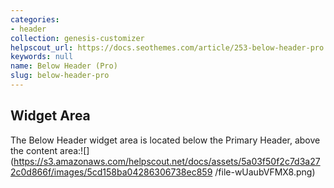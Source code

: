 ```yaml
---
categories:
- header
collection: genesis-customizer
helpscout_url: https://docs.seothemes.com/article/253-below-header-pro
keywords: null
name: Below Header (Pro)
slug: below-header-pro
---
```

## Widget Area

The Below Header widget area is located below the Primary Header, above the
content
area:![](https://s3.amazonaws.com/helpscout.net/docs/assets/5a03f50f2c7d3a272c0d866f/images/5cd158ba04286306738ec859
/file-wUaubVFMX8.png)


